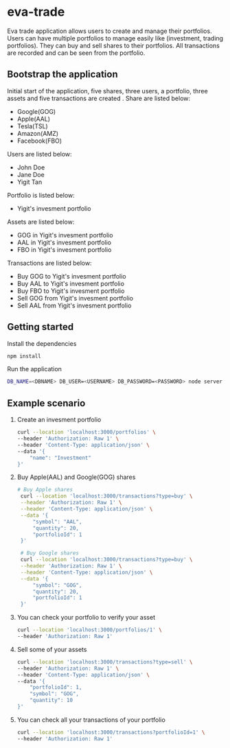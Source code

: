# eva-trade

Eva trade application allows users to create and manage their portfolios. Users can have multiple portfolios to manage easily like (investment, trading portfolios). They can buy and sell shares to their portfolios. All transactions are recorded and can be seen from the portfolio.

## Bootstrap the application

Initial start of the application, five shares, three users, a portfolio, three assets and five transactions are created .
Share are listed below:

- Google(GOG)
- Apple(AAL)
- Tesla(TSL)
- Amazon(AMZ)
- Facebook(FBO)

Users are listed below:

- John Doe
- Jane Doe
- Yigit Tan

Portfolio is listed below:

- Yigit's invesment portfolio

Assets are listed below:

- GOG in Yigit's invesment portfolio
- AAL in Yigit's invesment portfolio
- FBO in Yigit's invesment portfolio

Transactions are listed below:

- Buy GOG to Yigit's invesment portfolio
- Buy AAL to Yigit's invesment portfolio
- Buy FBO to Yigit's invesment portfolio
- Sell GOG from Yigit's invesment portfolio
- Sell AAL from Yigit's invesment portfolio

## Getting started

Install the dependencies

```bash
npm install
```

Run the application

```bash
DB_NAME=<DBNAME> DB_USER=<USERNAME> DB_PASSWORD=<PASSWORD> node server.js
```

## Example scenario

1. Create an invesment portfolio
   ```bash
   curl --location 'localhost:3000/portfolios' \
   --header 'Authorization: Raw 1' \
   --header 'Content-Type: application/json' \
   --data '{
       "name": "Investment"
   }'
   ```
2. Buy Apple(AAL) and Google(GOG) shares

   ```bash
   # Buy Apple shares
    curl --location 'localhost:3000/transactions?type=buy' \
    --header 'Authorization: Raw 1' \
    --header 'Content-Type: application/json' \
    --data '{
        "symbol": "AAL",
        "quantity": 20,
        "portfolioId": 1
    }'

    # Buy Google shares
    curl --location 'localhost:3000/transactions?type=buy' \
    --header 'Authorization: Raw 1' \
    --header 'Content-Type: application/json' \
    --data '{
        "symbol": "GOG",
        "quantity": 20,
        "portfolioId": 1
    }'
   ```

3. You can check your portfolio to verify your asset

   ```bash
   curl --location 'localhost:3000/portfolios/1' \
   --header 'Authorization: Raw 1'
   ```

4. Sell some of your assets

   ```bash
   curl --location 'localhost:3000/transactions?type=sell' \
   --header 'Authorization: Raw 1' \
   --header 'Content-Type: application/json' \
   --data '{
       "portfolioId": 1,
       "symbol": "GOG",
       "quantity": 10
   }'

   ```

5. You can check all your transactions of your portfolio
   ```bash
   curl --location 'localhost:3000/transactions?portfolioId=1' \
   --header 'Authorization: Raw 1'
   ```
